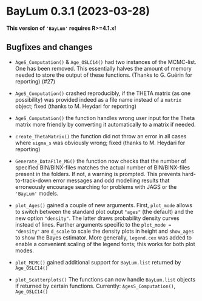 




<!-- NEWS.md was auto-generated by NEWS.Rmd. Please DO NOT edit by hand!-->

# BayLum 0.3.1 (2023-03-28)

**This version of `'BayLum'` requires R\>=4.1.x!**

## Bugfixes and changes

- `AgeS_Computation()` & `Age_OSLC14()` had two instances of the
  MCMC-list. One has been removed. This essentially halves the amount of
  memory needed to store the output of these functions. (Thanks to G.
  Guérin for reporting) (#27)

- `AgeS_Computation()` crashed reproducibly, if the THETA matrix (as one
  possibility) was provided indeed as a file name instead of a `matrix`
  object; fixed (thanks to M. Heydari for reporting)

- `AgeS_Computation()` the function handles wrong user input for the
  Theta matrix more friendly by converting it automatically to a matrix
  if needed.

- `create_ThetaMatrix()` the function did not throw an error in all
  cases where `sigma_s` was obviously wrong; fixed (thanks to M. Heydari
  for reporting)

- `Generate_DataFile_MG()` the function now checks that the number of
  specified BIN/BINX-files matches the actual number of BIN/BINX-files
  present in the folders. If not, a warning is prompted. This prevents
  hard-to-track-down error messages and odd modelling results that
  erroneously encourage searching for problems with JAGS or the
  `'BayLum'` models.

- `plot_Ages()` gained a couple of new arguments. First, `plot_mode`
  allows to switch between the standard plot output `"ages"` (the
  default) and the new option `"density"`. The latter draws probability
  density curves instead of lines. Further arguments specific to the
  `plot_mode = "density"` are `d_scale` to scale the density plots in
  height and `show_ages` to show the Bayes estimator. More generally,
  `legend.cex` was added to enable a convenient scaling of the legend
  fonts; this works for both plot modes.

- `plot_MCMC()` gained additional support for `BayLum.list` returned by
  `Age_OSLC14()`

- `plot_Scatterplots()` The functions can now handle `BayLum.list`
  objects if returned by certain functions. Currently:
  `AgesS_Computation()`, `Age_OSLC14()`
